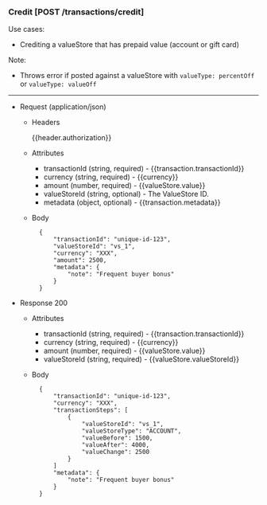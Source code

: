 ### Credit [POST /transactions/credit]

Use cases:
- Crediting a valueStore that has prepaid value (account or gift card)

Note:
- Throws error if posted against a valueStore with `valueType: percentOff` or `valueType: valueOff`

---
+ Request (application/json)
    + Headers

        {{header.authorization}}
        
    + Attributes
        + transactionId (string, required) - {{transaction.transactionId}}
        + currency (string, required) - {{currency}}
        + amount (number, required) - {{valueStore.value}}
        + valueStoreId (string, optional) - The ValueStore ID.
        + metadata (object, optional) - {{transaction.metadata}}

    + Body

            {
                "transactionId": "unique-id-123",
                "valueStoreId": "vs_1",
                "currency": "XXX",
                "amount": 2500,
                "metadata": {
                    "note": "Frequent buyer bonus"
                }
            }
    
+ Response 200
    + Attributes
        + transactionId (string, required) - {{transaction.transactionId}}
        + currency (string, required) - {{currency}}
        + amount (number, required) - {{valueStore.value}}
        + valueStoreId (string, required) - {{valueStore.valueStoreId}}

    + Body

            {
                "transactionId": "unique-id-123",
                "currency": "XXX",
                "transactionSteps": [
                    {
                        "valueStoreId": "vs_1",
                        "valueStoreType": "ACCOUNT",
                        "valueBefore": 1500,
                        "valueAfter": 4000,
                        "valueChange": 2500
                    }
                ]
                "metadata": {
                    "note": "Frequent buyer bonus"
                }
            }